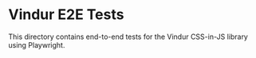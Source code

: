 # Vindur E2E Tests

This directory contains end-to-end tests for the Vindur CSS-in-JS library using Playwright.
